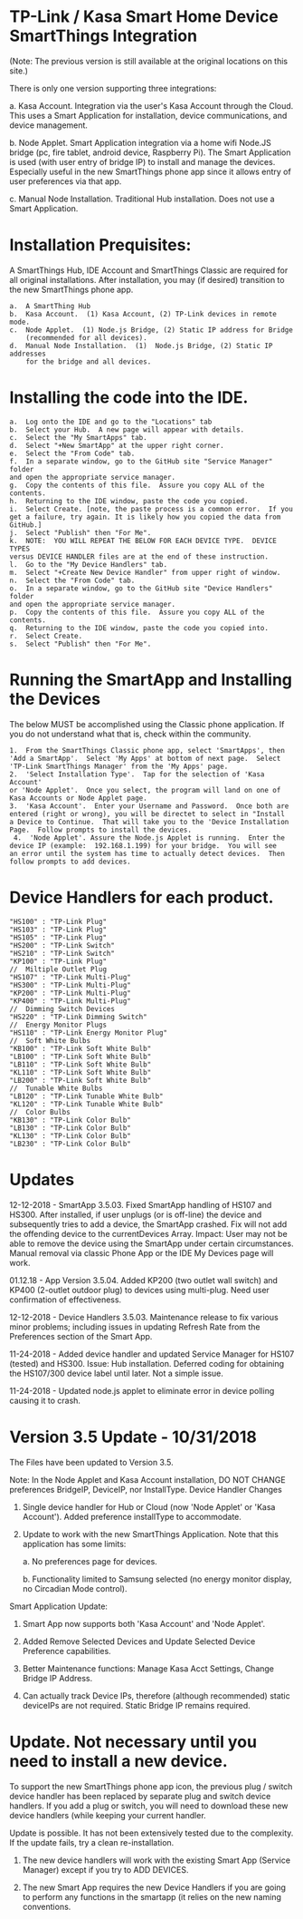 # TP-Link / Kasa Smart Home Device SmartThings Integration
(Note:  The previous version is still available at the original locations on this site.)

There is only one version supporting three integrations:

a.  Kasa Account.  Integration via the user's Kasa Account through the Cloud.  This uses a Smart Application for installation, device communications, and device management.

b.  Node Applet.  Smart Application integration via a home wifi Node.JS bridge (pc, fire tablet, android device, Raspberry Pi).  The Smart Application is used (with user entry of bridge IP) to install and manage the devices.  Especially useful in the new SmartThings phone app since it allows entry of user preferences via that app.

c.  Manual Node Installation.  Traditional Hub installation.  Does not use a Smart Application.

# Installation Prequisites:

A SmartThings Hub, IDE Account and SmartThings Classic are required for all original installations.  After installation, you may (if desired) transition to the new SmartThings phone app.

    a.	A SmartThing Hub
    b.	Kasa Account.  (1) Kasa Account, (2) TP-Link devices in remote mode.
    c.	Node Applet.  (1) Node.js Bridge, (2) Static IP address for Bridge 
    	(recommended for all devices).
    d.	Manual Node Installation.  (1)  Node.js Bridge, (2) Static IP addresses 
    	for the bridge and all devices.

# Installing the code into the IDE.
    a.  Log onto the IDE and go to the "Locations" tab
    b.  Select your Hub.  A new page will appear with details.
    c.  Select the "My SmartApps" tab.
    d.  Select "+New SmartApp" at the upper right corner.
    e.  Select the "From Code" tab.
    f.  In a separate window, go to the GitHub site "Service Manager" folder 
	and open the appropriate service manager.
    g.  Copy the contents of this file.  Assure you copy ALL of the contents.
    h.  Returning to the IDE window, paste the code you copied.
    i.  Select Create. [note, the paste process is a common error.  If you 
	get a failure, try again. It is likely how you copied the data from 
	GitHub.]
    j.  Select "Publish" then "For Me".
    k.  NOTE:  YOU WILL REPEAT THE BELOW FOR EACH DEVICE TYPE.  DEVICE TYPES 
	versus DEVICE HANDLER files are at the end of these instruction.
    l.  Go to the "My Device Handlers" tab.
    m.  Select "+Create New Device Handler" from upper right of window.
    n.  Select the "From Code" tab.
    o.  In a separate window, go to the GitHub site "Device Handlers" folder 
	and open the appropriate service manager.
    p.  Copy the contents of this file.  Assure you copy ALL of the contents.
    q.  Returning to the IDE window, paste the code you copied into.
    r.  Select Create.
    s.  Select "Publish" then "For Me".

# Running the SmartApp and Installing the Devices

The below MUST be accomplished using the Classic phone application.  If you do not understand what that is, check within the community.

    1.  From the SmartThings Classic phone app, select 'SmartApps', then 
	'Add a SmartApp'.  Select 'My Apps' at bottom of next page.  Select 
	'TP-Link SmartThings Manager' from the 'My Apps' page.
    2.  'Select Installation Type'.  Tap for the selection of 'Kasa Account' 
	or 'Node Applet'.  Once you select, the program will land on one of 
	Kasa Accounts or Node Applet page.
    3.  'Kasa Account'.  Enter your Username and Password.  Once both are 
	entered (right or wrong), you will be directet to select in "Install 
	a Device to Continue.  That will take you to the 'Device Installation 
	Page.  Follow prompts to install the devices.
     4.  'Node Applet'. Assure the Node.js Applet is running.  Enter the 
	device IP (example:  192.168.1.199) for your bridge.  You will see 
	an error until the system has time to actually detect devices.  Then 
	follow prompts to add devices.

# Device Handlers for each product.
	"HS100" : "TP-Link Plug"
	"HS103" : "TP-Link Plug"
	"HS105" : "TP-Link Plug"
	"HS200" : "TP-Link Switch"
	"HS210" : "TP-Link Switch"
	"KP100" : "TP-Link Plug"
	//	Miltiple Outlet Plug
	"HS107" : "TP-Link Multi-Plug"
	"HS300" : "TP-Link Multi-Plug"
	"KP200" : "TP-Link Multi-Plug"
	"KP400" : "TP-Link Multi-Plug"
	//	Dimming Switch Devices
	"HS220" : "TP-Link Dimming Switch"
	//	Energy Monitor Plugs
	"HS110" : "TP-Link Energy Monitor Plug"
	//	Soft White Bulbs
	"KB100" : "TP-Link Soft White Bulb"
	"LB100" : "TP-Link Soft White Bulb"
	"LB110" : "TP-Link Soft White Bulb"
	"KL110" : "TP-Link Soft White Bulb"
	"LB200" : "TP-Link Soft White Bulb"
	//	Tunable White Bulbs
	"LB120" : "TP-Link Tunable White Bulb"
	"KL120" : "TP-Link Tunable White Bulb"
	//	Color Bulbs
	"KB130" : "TP-Link Color Bulb"
	"LB130" : "TP-Link Color Bulb"
	"KL130" : "TP-Link Color Bulb"
	"LB230" : "TP-Link Color Bulb"

# Updates
12-12-2018 - SmartApp 3.5.03.  Fixed SmartApp handling of HS107 and HS300.  After installed, if user unplugs (or is off-line) the device and subsequently tries to add a device, the SmartApp crashed.  Fix will not add the offending device to the currentDevices Array.  Impact:  User may not be able to remove the device using the SmartApp under certain circumstances.  Manual removal via classic Phone App or the IDE My Devices page will work.

01.12.18 - App Version 3.5.04.  Added KP200 (two outlet wall switch) and KP400 (2-outlet outdoor plug) to devices using multi-plug.  Need user confirmation of effectiveness.

12-12-2018 - Device Handlers 3.5.03.  Maintenance release to fix various minor problems; including issues in updating Refresh Rate from the Preferences section of the Smart App.

11-24-2018 - Added device handler and updated Service Manager for HS107 (tested) and HS300.  Issue: Hub installation.  Deferred coding for obtaining the HS107/300 device label until later.  Not a simple issue.

11-24-2018 - Updated node.js applet to eliminate error in device polling causing it to crash.

# Version 3.5 Update - 10/31/2018

The Files have been updated to Version 3.5.

Note:  In the Node Applet and Kasa Account installation, DO NOT CHANGE preferences BridgeIP, DeviceIP, nor InstallType.
Device Handler Changes

1.  Single device handler for Hub or Cloud (now 'Node Applet' or 'Kasa Account').  Added preference installType to accommodate.

2.  Update to work with the new SmartThings Application.  Note that this application has some limits:

    a.  No preferences page for devices.
  
    b.  Functionality limited to Samsung selected (no energy monitor display, no Circadian Mode control).
 
Smart Application Update:

1.  Smart App now supports both 'Kasa Account' and 'Node Applet'.

2.  Added Remove Selected Devices and Update Selected Device Preference capabilities.

3.  Better Maintenance functions:  Manage Kasa Acct Settings, Change Bridge IP Address.

4.  Can actually track Device IPs, therefore (although recommended) static deviceIPs are not required.  Static Bridge IP remains required.

# Update.  Not necessary until you need to install a new device.
To support the new SmartThings phone app icon, the previous plug / switch device handler has been replaced by separate plug and switch device handlers.  If you add a plug or switch, you will need to download these new device handlers (while keeping your current handler.

Update is possible.  It has not been extensively tested due to the complexity.  If the update fails, try a clean re-installation.

1.  The new device handlers will work with the existing Smart App (Service Manager) except if you try to ADD DEVICES.

2.  The new Smart App requires the new Device Handlers if you are going to perform any functions in the smartapp (it relies on the new naming conventions.
